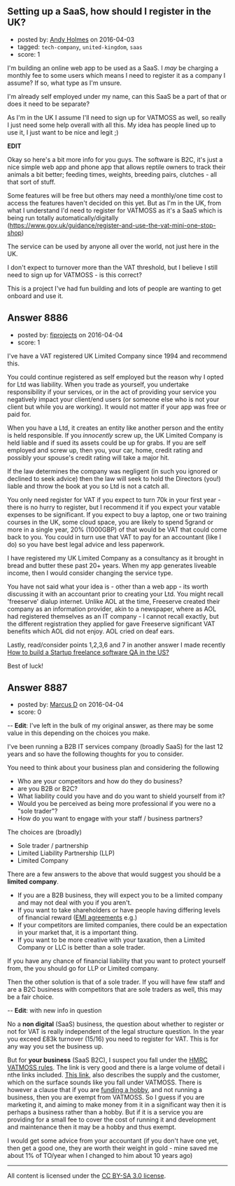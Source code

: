 ## Setting up a SaaS, how should I register in the UK?

- posted by: [Andy Holmes](https://stackexchange.com/users/1595018/andy-holmes) on 2016-04-03
- tagged: `tech-company`, `united-kingdom`, `saas`
- score: 1

<p>I'm building an online web app to be used as a SaaS. I <em>may</em> be charging a monthly fee to some users which means I need to register it as a company I assume? If so, what type as I'm unsure.</p>

<p>I'm already self employed under my name, can this SaaS be a part of that or does it need to be separate?</p>

<p>As I'm in the UK I assume I'll need to sign up for VATMOSS as well, so really I just need some help overall with all this. My idea has people lined up to use it, I just want to be nice and legit ;)</p>

<p><strong>EDIT</strong></p>

<p>Okay so here's a bit more info for you guys. The software is B2C, it's just a nice simple web app and phone app that allows reptile owners to track their animals a bit better; feeding times, weights, breeding pairs, clutches - all that sort of stuff.</p>

<p>Some features will be free but others may need a monthly/one time cost to access the features haven't decided on this yet. But as I'm in the UK, from what I understand I'd need to register for VATMOSS as it's a SaaS which is being run totally automatically/digitally (<a href="https://www.gov.uk/guidance/register-and-use-the-vat-mini-one-stop-shop" rel="nofollow">https://www.gov.uk/guidance/register-and-use-the-vat-mini-one-stop-shop</a>)</p>

<p>The service can be used by anyone all over the world, not just here in the UK.</p>

<p>I don't expect to turnover more than the VAT threshold, but I believe I still need to sign up for VATMOSS - is this correct?</p>

<p>This is a project I've had fun building and lots of people are wanting to get onboard and use it.</p>



## Answer 8886

- posted by: [fiprojects](https://stackexchange.com/users/5370155/fiprojects) on 2016-04-04
- score: 1

<p>I've have a VAT registered UK Limited Company since 1994 and recommend this.</p>

<p>You could continue registered as self employed but the reason why I opted for Ltd was liability. When you trade as yourself, you undertake responsibility if your services, or in the act of providing your service you negatively impact your client/end users (or someone else who is not your client but while you are working). It would not matter if your app was free or paid for.</p>

<p>When you have a Ltd, it creates an entity like another person and the entity is held responsible. If you <em>innocently</em> screw up, the UK Limited Company is held liable and if sued its assets could be up for grabs. If you are self employed and screw up, then you, your car, home, credit rating and possibly your spouse's credit rating will take a major hit.</p>

<p>If the law determines the company was negligent (in such you ignored or declined to seek advice) then the law will seek to hold the Directors (you!) liable and throw the book at you so Ltd is not a catch all.</p>

<p>You only need register for VAT if you expect to turn 70k in your first year - there is no hurry to register, but I recommend it if you expect your vatable expenses to be significant. If you expect to buy a laptop, one or two training courses in the UK, some cloud space, you are likely to spend 5grand or more in a single year, 20% (1000GBP) of that would be VAT that could come back to you.  You could in turn use that VAT to pay for an accountant (like I do) so you have best legal advice and less paperwork.</p>

<p>I have registered my UK Limited Company as a consultancy as it brought in bread and butter these past 20+ years. When my app generates liveable income, then I would consider changing the service type.</p>

<p>You have not said what your idea is - other than a web app - its worth discussing it with an accountant prior to creating your Ltd. You might recall 'freeserve' dialup internet. Unlike AOL at the time, Freeserve created their company as an information provider, akin to a newspaper, where as AOL had registered themselves as an IT company - I cannot recall exactly, but the different registration they applied for gave Freeserve significant VAT benefits which AOL did not enjoy. AOL cried on deaf ears.</p>

<p>Lastly, read/consider points 1,2,3,6 and 7 in another answer I made recently <a href="https://startups.stackexchange.com/questions/8576/how-to-build-a-startup-freelance-software-qa-in-the-us/8585#8585">How to build a Startup freelance software QA in the US?</a> </p>

<p>Best of luck!</p>



## Answer 8887

- posted by: [Marcus D](https://stackexchange.com/users/258531/marcus-d) on 2016-04-04
- score: 0

<p>-- <strong>Edit</strong>: I've left in the bulk of my original answer, as there may be some value in this depending on the choices you make.</p>

<p>I've been running a B2B IT services company (broadly SaaS) for the last 12 years and so have the following thoughts for you to consider.</p>

<p>You need to think about your business plan and considering the following</p>

<ul>
<li>Who are your competitors and how do they do business?</li>
<li>are you B2B or B2C?</li>
<li>What liability could you have and do you want to shield yourself from it?</li>
<li>Would you be perceived as being more professional if you were no a "sole trader"?</li>
<li>How do you want to engage with your staff / business partners?</li>
</ul>

<p>The choices are (broadly)</p>

<ul>
<li>Sole trader / partnership</li>
<li>Limited Liability Partnership (LLP)</li>
<li>Limited Company</li>
</ul>

<p>There are a few answers to the above that would suggest you should be a <strong>limited company</strong>. </p>

<ul>
<li>If you are a B2B business, they will expect you to be a limited company and may not deal with you if you aren't.</li>
<li>If you want to take shareholders or have people having differing levels of financial reward (<a href="http://www.hmrc.gov.uk/manuals/essum/essum56100.htm" rel="nofollow">EMI agreements</a> e.g.)</li>
<li>If your competitors are limited companies, there could be an expectation in your market that, it is a important thing.</li>
<li>If you want to be more creative with your taxation, then a Limited Company or LLC is better than a sole trader.</li>
</ul>

<p>If you have any chance of financial liability that you want to protect yourself from, the you should go for LLP or Limited company.</p>

<p>Then the other solution is that of a sole trader. If you will have few staff and are a B2C business with competitors that are sole traders as well, this may be a fair choice.</p>

<p>-- <strong>Edit</strong>: with new info in question</p>

<p>No a <strong>non digital</strong> (SaaS) business, the question about whether to register or not for VAT is really independent of the legal structure question. In the year you exceed £83k turnover (15/16) you need to register for VAT. This is for any way you set the business up. </p>

<p>But for <strong>your business</strong> (SaaS B2C), I suspect you fall under the <a href="https://www.gov.uk/government/publications/revenue-and-customs-brief-4-2016-vat-moss-simplifications-for-businesses-trading-below-the-vat-registration-threshold/revenue-and-customs-brief-4-2016-vat-moss-simplifications-for-businesses-trading-below-the-vat-registration-threshold" rel="nofollow">HMRC VATMOSS rules</a>. The link is very good and there is a large volume of detail i nthe links included. <a href="https://www.gov.uk/government/publications/vat-supplying-digital-services-to-private-consumers/vat-businesses-supplying-digital-services-to-private-consumers#defining-digital-services" rel="nofollow">This link</a>, also describes the supply and the customer, which on the surface sounds like you fall under VATMOSS. There is however a clause that if you are <a href="https://www.gov.uk/government/publications/revenue-and-customs-brief-4-2016-vat-moss-simplifications-for-businesses-trading-below-the-vat-registration-threshold/revenue-and-customs-brief-4-2016-vat-moss-simplifications-for-businesses-trading-below-the-vat-registration-threshold#consider-if-youre-in-business--and-therefore-within-the-scope-of-the-changes" rel="nofollow">funding a hobby</a>, and not running a business, then you are exempt from VATMOSS. So I guess if you are marketing it, and aiming to make money from it in a significant way then it is perhaps a business rather than a hobby. But if it is a service you are providing for a small fee to cover the cost of running it and development and maintenance then it may be a hobby and thus exempt.</p>

<p>I would get some advice from your accountant (if you don't have one yet, then get a good one, they are worth their weight in gold - mine saved me about 1% of TO/year when I changed to him about 10 years ago)</p>




---

All content is licensed under the [CC BY-SA 3.0 license](https://creativecommons.org/licenses/by-sa/3.0/).
